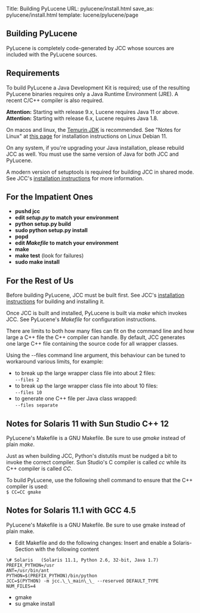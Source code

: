 Title: Building PyLucene
URL: pylucene/install.html
save_as: pylucene/install.html
template: lucene/pylucene/page

## Building PyLucene

PyLucene is completely code-generated by JCC whose sources are included with the
PyLucene sources.

## Requirements

To build PyLucene a Java Development Kit is required; use of the resulting PyLucene binaries requires only a Java Runtime Environment (JRE).
A recent C/C++ compiler is also required.

**Attention:** Starting with release 9.x, Lucene requires Java 11 or above.<br/>
**Attention:** Starting with release 6.x, Lucene requires Java 1.8.

On macos and linux, the [Temurin JDK](https://adoptium.net/) is recommended.
See "Notes for Linux" at [this page](jcc/install.html) for installation instructions on Linux Debian 11.

On any system, if you're upgrading your Java installation, please rebuild
JCC as well. You must use the same version of Java for both JCC and PyLucene.

A modern version of setuptools is required for building JCC in shared mode.
See JCC's [installation instructions](jcc/install.html) for more information.

## For the Impatient Ones

- **pushd jcc**
- **edit _setup.py_ to match your environment**
- **python setup.py build**
- **sudo python setup.py install**
- **popd**
- **edit _Makefile_ to match your environment**
- **make**
- **make test** (look for failures)
- **sudo make install**

## For the Rest of Us

Before building PyLucene, JCC must be built first. See JCC's
[installation instructions](jcc/install.html) for building and installing it.

Once JCC is built and installed, PyLucene is built via _make_ which invokes JCC.
See PyLucene's _Makefile_ for configuration instructions.

There are limits to both how many files can fit on the command line and how large
a C++ file the C++ compiler can handle. By default, JCC generates one large C++
file containing the source code for all wrapper classes.

Using the --files command line argument, this behaviour can be tuned to workaround
various limits, for example:

- to break up the large wrapper class file into about 2 files:<br/>`--files 2`
- to break up the large wrapper class file into about 10 files:<br/>`--files 10`
- to generate one C++ file per Java class wrapped:<br/>`--files separate`

## Notes for Solaris 11 with Sun Studio C++ 12

PyLucene's Makefile is a GNU Makefile. Be sure to use _gmake_ instead of plain _make_.

Just as when building JCC, Python's distutils must be nudged a bit to invoke the
correct compiler. Sun Studio's C compiler is called _cc_ while its C++ compiler is
called _CC_.

To build PyLucene, use the following shell command to ensure that the C++ compiler
is used:<br/>`$ CC=CC gmake`

## Notes for Solaris 11.1 with GCC 4.5

PyLucene's Makefile is a GNU Makefile. Be sure to use gmake instead of plain make.

- Edit Makefile and do the following changes: Insert and enable a Solaris-Section
with the following content

```
\# Solaris   (Solaris 11.1, Python 2.6, 32-bit, Java 1.7)
PREFIX_PYTHON=/usr
ANT=/usr/bin/ant
PYTHON=$(PREFIX_PYTHON)/bin/python
JCC=$(PYTHON) -m jcc.\_\_main\_\_ --reserved DEFAULT_TYPE
NUM_FILES=4
```

- gmake
- su gmake install
